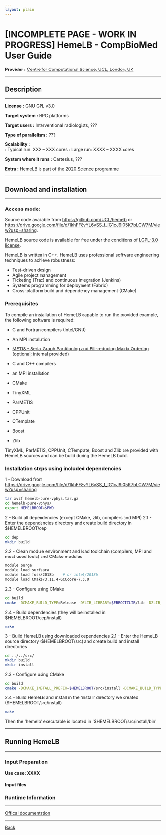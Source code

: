 ```yaml
---
layout: plain
---
```


# [INCOMPLETE PAGE - WORK IN PROGRESS] HemeLB - CompBioMed User Guide

**Provider :** [Centre for Computational Science, UCL, London, UK ](http://ccs.chem.ucl.ac.uk/)

---
## Description
---

**License :** GNU GPL v3.0

**Target system :**  HPC platforms

**Target users :** Interventional radiologists, ???

**Type of parallelism :** ???

**Scalability :**	
: Typical run: XXX – XXX cores
: Large run: XXXX – XXXX cores

**System where it runs :** Cartesius, ???

**Extra :** HemeLB is part of the [2020 Science programme](http://www.2020science.net/software/hemelb.html)

---
## Download and installation
---

### Access mode:

Source code available from https://github.com/UCL/hemelb or 
https://drive.google.com/file/d/1khFF8vYL6vSS_f_IG1cJ9iO5K7bLCW7M/view?usp=sharing.

HemeLB source code is available for free under the conditions of [LGPL-3.0 license](https://www.gnu.org/licenses/lgpl-3.0.html).

HemeLB is written in C++. HemeLB uses professional software engineering techniques to achieve robustness:
- Test-driven design
- Agile project management
- Ticketing (Trac) and continuous integration (Jenkins)
- Systems programming for deployment (Fabric)
- Cross-platform build and dependency management (CMake)

### Prerequisites

To compile an installation of HemeLB capable to run the provided example, the following software is required:
- C and Fortran compilers (Intel/GNU)
- An MPI installation 
- [METIS - Serial Graph Partitioning and Fill-reducing Matrix Ordering](http://glaros.dtc.umn.edu/gkhome/metis/metis/overview) (optional; internal provided)

- C and C++ compilers
- an MPI installation
- CMake
- TinyXML
- ParMETIS
- CPPUnit
- CTemplate
- Boost
- Zlib

TinyXML, ParMETIS, CPPUnit, CTemplate, Boost and Zlib are provided with HemeLB sources and can be build during the HemeLB build.


### Installation steps using included dependencies

1 - Download from https://drive.google.com/file/d/1khFF8vYL6vSS_f_IG1cJ9iO5K7bLCW7M/view?usp=sharing
```bash
tar xvzf hemelb-pure-vphys.tar.gz
cd hemelb-pure-vphys/
export HEMELBROOT=$PWD
```

2 - Build all dependencies (except CMake, zlib, compilers and MPI)
2.1 - Enter the dependencies directory and create build directory in $HEMELBROOT/dep
```bash
cd dep
mkdir build
```

2.2 - Clean module environment and load toolchain (compilers, MPI and most used tools) and CMake modules
```bash
module purge
module load surfsara
module load foss/2018b    # or intel/2018b
module load CMake/3.11.4-GCCcore-7.3.0
```

2.3 - Configure using CMake
```bash
cd build
cmake -DCMAKE_BUILD_TYPE=Release -DZLIB_LIBRARY=$EBROOTZLIB/lib -DZLIB_INCLUDE_DIR=$EBROOTZLIB/include ..
```

2.4 - Build dependencies (they will be installed in $HEMELBROOT/dep/install)
```bash
make
```

3 - Build HemeLB using downloaded dependencies
2.1 - Enter the HemeLB source directory ($HEMELBROOT/src) and create build and install directories
```bash
cd ../../src/
mkdir build
mkdir install
```

2.3 - Configure using CMake
```bash
cd build
cmake -DCMAKE_INSTALL_PREFIX=$HEMELBROOT/src/install -DCMAKE_BUILD_TYPE=Release ..
```

2.4 - Build HemeLB and install in the 'install' directory we created ($HEMELBROOT/src/install)
```bash
make
```
Then the 'hemelb' executable is located in '$HEMELBROOT/src/install/bin'

---
## Running HemeLB
---

### Input Preparation

#### Use case: XXXX

#### Input files

### Runtime Information


---

[Offical documentation](https://github.com/UCL/hemelb)

---

[Back](../..)
